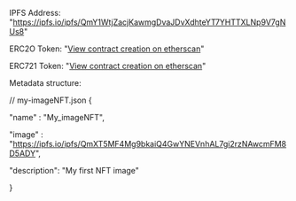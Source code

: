 IPFS Address:  "https://ipfs.io/ipfs/QmY1WtjZacjKawmgDvaJDvXdhteYT7YHTTXLNp9V7gNUs8"

ERC2O Token: "[View contract creation on etherscan](https://rinkeby.etherscan.io/address/0x7e43f4800e5323186b3124368d72f2bba096bfee)"

ERC721 Token: "[View contract creation on etherscan](https://rinkeby.etherscan.io/address/0x188f39692cbe359b173882882aaa4a8cbf07dfc8)"

Metadata structure:

// my-imageNFT.json
{

"name" : "My_imageNFT",

"image" : "https://ipfs.io/ipfs/QmXT5MF4Mg9bkaiQ4GwYNEVnhAL7gi2rzNAwcmFM8D5ADY",

"description": "My first NFT image"

}
